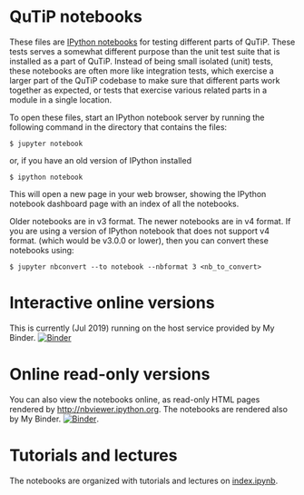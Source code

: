 QuTiP notebooks
===============

These files are [IPython notebooks](http://ipython.org/notebook.html) for
testing different parts of QuTiP. These tests serves a somewhat different
purpose than the unit test suite that is installed as a part of QuTiP. Instead
of being small isolated (unit) tests, these notebooks are often more like
integration tests, which exercise a larger part of the QuTiP codebase to make
sure that different parts work together as expected, or tests that exercise
various related parts in a module in a single location.

To open these files, start an IPython notebook server by running the following
command in the directory that contains the files:

    $ jupyter notebook
    
or, if you have an old version of IPython installed
    
    $ ipython notebook
    
This will open a new page in your web browser, showing the IPython notebook
dashboard page with an index of all the notebooks.

Older notebooks are in v3 format. The newer notebooks are in v4 format.
If you are using a version of IPython notebook that does not support v4 format.
(which would be v3.0.0 or lower), then you can convert these notebooks using:

    $ jupyter nbconvert --to notebook --nbformat 3 <nb_to_convert>
    
# Interactive online versions

This is currently (Jul 2019) running on the host service provided by My Binder.
[![Binder](https://mybinder.org/badge_logo.svg)](https://mybinder.org/v2/gh/qutip/qutip-notebooks/master?filepath=index.ipynb)
    
# Online read-only versions

You can also view the notebooks online, as read-only HTML pages rendered by
http://nbviewer.ipython.org. The notebooks are rendered also by My Binder. [![Binder](https://mybinder.org/badge_logo.svg)](https://mybinder.org/v2/gh/qutip/qutip-notebooks/master?filepath=index.ipynb).

# Tutorials and lectures

The notebooks are organized with tutorials and lectures on [index.ipynb](index.ipynb).
